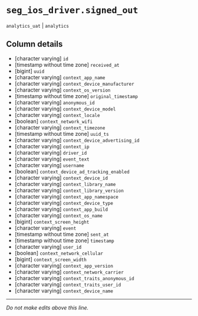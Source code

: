 # `seg_ios_driver.signed_out`
`analytics_uat` | `analytics`

## Column details
* [character varying] `id`
* [timestamp without time zone] `received_at`
* [bigint]    `uuid`
* [character varying] `context_app_name`
* [character varying] `context_device_manufacturer`
* [character varying] `context_os_version`
* [timestamp without time zone] `original_timestamp`
* [character varying] `anonymous_id`
* [character varying] `context_device_model`
* [character varying] `context_locale`
* [boolean]   `context_network_wifi`
* [character varying] `context_timezone`
* [timestamp without time zone] `uuid_ts`
* [character varying] `context_device_advertising_id`
* [character varying] `context_ip`
* [character varying] `driver_id`
* [character varying] `event_text`
* [character varying] `username`
* [boolean]   `context_device_ad_tracking_enabled`
* [character varying] `context_device_id`
* [character varying] `context_library_name`
* [character varying] `context_library_version`
* [character varying] `context_app_namespace`
* [character varying] `context_device_type`
* [character varying] `context_app_build`
* [character varying] `context_os_name`
* [bigint]    `context_screen_height`
* [character varying] `event`
* [timestamp without time zone] `sent_at`
* [timestamp without time zone] `timestamp`
* [character varying] `user_id`
* [boolean]   `context_network_cellular`
* [bigint]    `context_screen_width`
* [character varying] `context_app_version`
* [character varying] `context_network_carrier`
* [character varying] `context_traits_anonymous_id`
* [character varying] `context_traits_user_id`
* [character varying] `context_device_name`

-------------------------------------------------------------------------------
*Do not make edits above this line.*
